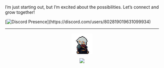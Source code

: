I’m just starting out, but I’m excited about the possibilities. Let’s connect and grow together!

[![Discord Presence](https://lanyard.cnrad.dev/api/802819019631099934?idleMessage=probably%20doing%20something%20else...)](https://discord.com/users/802819019631099934)

---

<div align="center">

[<img align="center" src='profile.png' alt='profile' height='68'>](https://github.com/jritoshinkmt)

![](https://komarev.com/ghpvc/?username=jritoshinkmt&color=525CEB)

</div>
